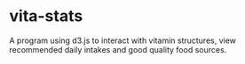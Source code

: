 # vita-stats
A program using d3.js to interact with vitamin structures, view recommended daily intakes and good quality food sources. 
